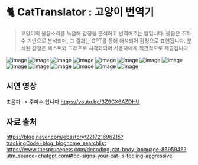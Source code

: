 # 🐈 CatTranslator : 고양이 번역기
> 고양이의 울음소리를 녹음해 감정을 분석하고 번역해주는 앱입니다.
울음은 주파수 기반으로 분석되며, 그 결과는 GPT를 통해 해석되어 감정으로 표현됩니다.
분석된 감정은 텍스트와 그래프로 시각화되어 사용자에게 직관적으로 제공됩니다.

![image](https://github.com/user-attachments/assets/798fa9bc-ddf5-44a6-a146-fbcd4378d817)
![image](https://github.com/user-attachments/assets/9706c3e0-d900-4832-b8e3-1ebb5f2d2f61)
![image](https://github.com/user-attachments/assets/4154d05d-c5bf-4003-858f-97a1fcf85ec5)
![image](https://github.com/user-attachments/assets/38d3e5fa-3c18-49d9-ba7f-82263d0c7460)
![image](https://github.com/user-attachments/assets/750a2fef-9482-48c8-a363-86a81e18edf2)
![image](https://github.com/user-attachments/assets/1cdb2151-13ce-4863-a574-b1d9adc69a82)
![image](https://github.com/user-attachments/assets/830470bf-b1bd-4f7e-a788-6301969fd35a)
![image](https://github.com/user-attachments/assets/45e48618-84d1-41f9-b9cb-2c2de9349b7c)
![image](https://github.com/user-attachments/assets/aec3aca3-ea84-453e-8311-fbb17fba48b0)
![image](https://github.com/user-attachments/assets/c3c607ee-7f51-4b47-aa39-84c2289ca218)
![image](https://github.com/user-attachments/assets/8bb78346-a410-4456-ac35-7693f18adb71)
![image](https://github.com/user-attachments/assets/84af23b9-90ce-4119-b068-7c134af223cc)
![image](https://github.com/user-attachments/assets/6d5acbad-666c-4c60-aab9-21a5f3141205)
![image](https://github.com/user-attachments/assets/0db9a6a4-d28d-4a18-b876-445090971c91)

## 시연 영상
초음파 -> 주파수 입니다
https://youtu.be/3Z9CX6AZDHU

## 자료 출처
https://blog.naver.com/ebsstory/221721696215?trackingCode=blog_bloghome_searchlist
https://www.thesprucepets.com/decoding-cat-body-language-8695946?utm_source=chatgpt.com#toc-signs-your-cat-is-feeling-aggressive
